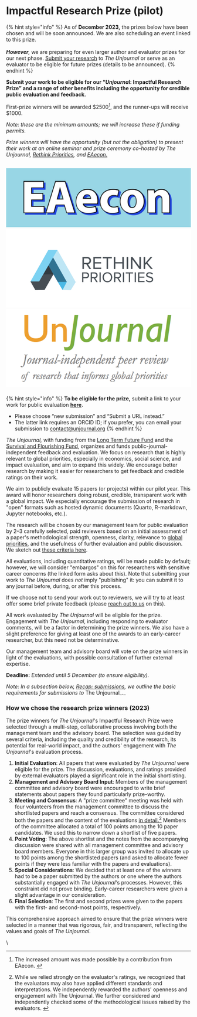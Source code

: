 # Impactful Research Prize (pilot)

{% hint style="info" %}
As of **December 2023,** the prizes below have been chosen and will be soon announced. We are also scheduling an event linked to this prize. \
\
_**However**,_ we are preparing for even larger author and evaluator prizes for our next phase.  [Submit your research](https://airtable.com/applDG6ifmUmeEJ7j/shrcN2cwsXpmnkOL1) to _The Unjournal_ or serve as an evaluator to be eligible for future prizes (details to be announced).&#x20;
{% endhint %}

**Submit your work to be eligible for our “**_**Unjourna**_**l: Impactful Research Prize” and a range of other benefits including the opportunity for credible public evaluation and feedback.**

First-prize winners will be awarded $2500[^1], and the runner-ups will receive $1000.&#x20;

_Note: these are the minimum amounts; we will increase these if funding permits._

_Prize winners will have the opportunity (but not the obligation) to present their work at an online seminar and prize ceremony co-hosted by The Unjournal,_ [_Rethink Priorities_](https://rethinkpriorities.org/)_, and_ [_EAecon._](https://forum.effectivealtruism.org/posts/9gLtXR6KkZEYie8Au/introducing-eaecon-community-building-project)

## <img src="../../../.gitbook/assets/image (3) (1).png" alt="" data-size="line"><img src="../../../.gitbook/assets/image (7) (1).png" alt="" data-size="line"><img src="../../../.gitbook/assets/image (2) (1).png" alt="" data-size="line">



{% hint style="info" %}
**To be eligible for the prize,** submit a link to your work for public evaluation [**here**](https://airtable.com/applDG6ifmUmeEJ7j/shrcN2cwsXpmnkOL1).

* Please choose “new submission” and “Submit a URL instead.”
* The latter link requires an ORCID ID; if you prefer, you can email your submission to [contact@unjournal.org](https://app.gitbook.com/u/Kb2a1KdsgsTOM7ZYPPCIyGkho3Q2)
{% endhint %}

_The Unjournal,_ with funding from the [Long Term Future Fund](https://funds.effectivealtruism.org/funds/far-future) and the [Survival and Flourishing Fund](https://survivalandflourishing.fund/), organizes and funds public-journal-independent feedback and evaluation. We focus on research that is highly relevant to global priorities, especially in economics, social science, and impact evaluation, and aim to expand this widely. We encourage better research by making it easier for researchers to get feedback and credible ratings on their work.

We aim to publicly evaluate 15 papers (or projects) within our pilot year. This award will honor researchers doing robust, credible, transparent work with a global impact. We especially encourage the submission of research in "open" formats such as hosted dynamic documents (Quarto, R-markdown, Jupyter notebooks, etc.).

The research will be chosen by our management team for public evaluation by 2–3 carefully selected, paid reviewers based on an initial assessment of a paper's methodological strength, openness, clarity, relevance to [global priorities](https://effective-giving-marketing.gitbook.io/unjournal-x-ea-and-global-priorities-research/the-field-and-ea-gp-research/what-is-ea-gp-relevant-research), and the usefulness of further evaluation and public discussion. We sketch out [these criteria here](https://effective-giving-marketing.gitbook.io/unjournal-x-ea-and-global-priorities-research/policies-projects-evaluation-workflow/policies-and-templates/considering-projects).

All evaluations, including quantitative ratings, will be made public by default; however, we will consider "embargos" on this for researchers with sensitive career concerns (the linked form asks about this). Note that submitting your work to _The Unjournal_ does _not_ imply "publishing" it: you can submit it to any journal before, during, or after this process.

If we choose not to send your work out to reviewers, we will try to at least offer some brief private feedback (please [reach out to us](https://app.gitbook.com/u/Kb2a1KdsgsTOM7ZYPPCIyGkho3Q2) on this).

All work evaluated by _The Unjournal_ will be eligible for the prize. Engagement with _The Unjournal_, including responding to evaluator comments, will be a factor in determining the prize winners. We also have a slight preference for giving at least one of the awards to an early-career researcher, but this need not be determinative.

Our management team and advisory board will vote on the prize winners in light of the evaluations, with possible consultation of further external expertise.

**Deadline:**  _Extended until 5 December (to ensure eligibility)._

_Note: In a subsection below,_ [_Recap: submissions_](recap-submissions.md)_, we outline the basic requirements for submissions to_ The Unjournal_._

### How we chose the research prize winners (2023)

The prize winners for _The Unjournal_'s Impactful Research Prize were selected through a multi-step, collaborative process involving both the management team and the advisory board. The selection was guided by several criteria, including the quality and credibility of the research, its potential for real-world impact, and the authors' engagement with _The Unjournal_'s evaluation process.

1. **Initial Evaluation**: All papers that were evaluated by _The Unjournal_ were eligible for the prize. The discussion, evaluations, and ratings provided by external evaluators played a significant role in the initial shortlisting.&#x20;
2. **Management and Advisory Board Input**: Members of the management committee and advisory board were encouraged to write brief statements about papers they found particularly prize-worthy.&#x20;
3. **Meeting and Consensus**: A "prize committee" meeting was held with four volunteers from the management committee to discuss the shortlisted papers and reach a consensus. The committee considered both the papers and the content of the evaluations [in detail.](#user-content-fn-2)[^2]  Members of the committee allocated a total of 100 points among the 10 paper candidates. We used this to narrow down a shortlist of five papers.&#x20;
4. **Point Voting**: The above shortlist and the notes from the accompanying discussion were shared with all management committee and advisory board members. Everyone in this larger group was invited to allocate up to 100 points among the shortlisted papers (and asked to allocate fewer points if they were less familiar with the papers and evaluations).
5. **Special Considerations**: We decided that at least one of the winners had to be a paper submitted by the authors or one where the authors substantially engaged with _The Unjournal_'s processes. However, this constraint did not prove binding.  Early-career researchers were given a  slight advantage in our consideration.
6. **Final Selection**: The first and second prizes were given to the papers with the first- and second-most points, respectively.

This comprehensive approach aimed to ensure that the prize winners were selected in a manner that was rigorous, fair, and transparent, reflecting the values and goals of _The Unjournal_.

\




[^1]: The increased amount was made possible by a contribution from EAecon.&#x20;

[^2]: While we relied strongly on the evaluator's ratings, we recognized that the evaluators may also have applied different standards and interpretations. We independently rewarded the authors' openness and engagement with The Unjournal. We further considered and independently checked some of the  methodological issues raised by the evaluators.&#x20;

